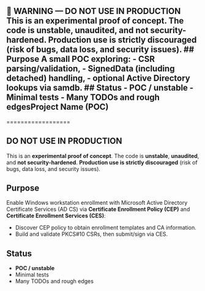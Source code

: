 ## 🚨 WARNING — DO NOT USE IN PRODUCTION This is an **experimental proof of concept**. The code is **unstable**, **unaudited**, and **not security-hardened**. **Production use is strictly discouraged** (risk of bugs, data loss, and security issues). ## Purpose A small POC exploring: - CSR parsing/validation, - SignedData (including detached) handling, - optional Active Directory lookups via samdb. ## Status - **POC / unstable** - Minimal tests - Many TODOs and rough edgesProject Name (POC)
==================

DO NOT USE IN PRODUCTION
--------------------------------------

This is an **experimental proof of concept**. The code is **unstable**, **unaudited**, and **not security-hardened**.
**Production use is strictly discouraged** (risk of bugs, data loss, and security issues).

Purpose
-------

Enable Windows workstation enrollment with Microsoft Active Directory Certificate Services (AD CS)
via **Certificate Enrollment Policy (CEP)** and **Certificate Enrollment Services (CES)**:

- Discover CEP policy to obtain enrollment templates and CA information.
- Build and validate PKCS#10 CSRs, then submit/sign via CES.

Status
------

- **POC / unstable**
- Minimal tests
- Many TODOs and rough edges

